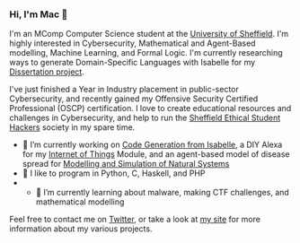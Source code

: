 ### Hi, I'm Mac 👋

I'm an MComp Computer Science student at the [University of Sheffield](https://www.sheffield.ac.uk/dcs). I'm highly interested in Cybersecurity, Mathematical and Agent-Based modelling, Machine Learning, and Formal Logic. I'm currently researching ways to generate Domain-Specific Languages with Isabelle for my [Dissertation project](https://github.com/Twigonometry/IsabelleDSL).

I've just finished a Year in Industry placement in public-sector Cybersecurity, and recently gained my Offensive Security Certified Professional (OSCP) certification. I love to create educational resources and challenges in Cybersecurity, and help to run the [Sheffield Ethical Student Hackers](https://shefesh.com) society in my spare time.

- 🔭 I’m currently working on [Code Generation from Isabelle](https://github.com/Twigonometry/IsabelleDSL), a DIY Alexa for my [Internet of Things](http://www.dcs.shef.ac.uk/intranet/teaching/public/modules/level3/com3505.html) Module, and an agent-based model of disease spread for [Modelling and Simulation of Natural Systems](http://www.dcs.sheffield.ac.uk/intranet/teaching/public/modules/level3/com3001.html)
- 💬 I like to program in Python, C, Haskell, and PHP
- - 🌱 I’m currently learning about malware, making CTF challenges, and mathematical modelling

Feel free to contact me on [Twitter](https://twitter.com/mac__goodwin), or take a look at [my site](https://www.mac-goodwin.com/) for more information about my various projects.

<!--
**Twigonometry/Twigonometry** is a ✨ _special_ ✨ repository because its `README.md` (this file) appears on your GitHub profile.

Here are some ideas to get you started:

- 🔭 I’m currently working on ...
- 🌱 I’m currently learning ...
- 👯 I’m looking to collaborate on ...
- 🤔 I’m looking for help with ...
- 💬 Ask me about ...
- 📫 How to reach me: ...
- 😄 Pronouns: ...
- ⚡ Fun fact: ...
-->
